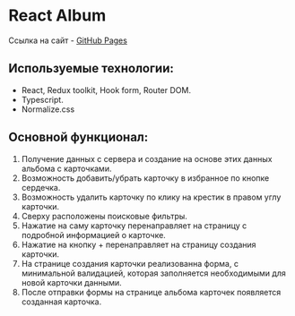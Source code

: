 # React Album

Ссылка на сайт - [GitHub Pages](https://sandman936.github.io/react-album/)

## Используемые технологии:
* React, Redux toolkit, Hook form, Router DOM.
* Typescript.
* Normalize.css

## Основной функционал:
1. Получение данных с сервера и создание на основе этих данных альбома с карточками.
2. Возможность добавить/убрать карточку в избранное по кнопке сердечка.
3. Возможность удалить карточку по клику на крестик в правом углу карточки.
4. Сверху расположены поисковые фильтры.
5. Нажатие на саму карточку перенаправляет на страницу с подробной информацией о карточке.
6. Нажатие на кнопку + перенаправляет на страницу создания карточки.
7. На странице создания карточки реализованна форма, с минимальной валидацией, которая заполняется необходимыми для новой карточки данными.
8. После отправки формы на странице альбома карточек появляется созданная карточка.
